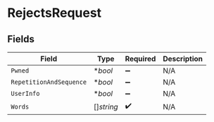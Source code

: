 # RejectsRequest


## Fields

| Field                   | Type                    | Required                | Description             |
| ----------------------- | ----------------------- | ----------------------- | ----------------------- |
| `Pwned`                 | **bool*                 | :heavy_minus_sign:      | N/A                     |
| `RepetitionAndSequence` | **bool*                 | :heavy_minus_sign:      | N/A                     |
| `UserInfo`              | **bool*                 | :heavy_minus_sign:      | N/A                     |
| `Words`                 | []*string*              | :heavy_check_mark:      | N/A                     |